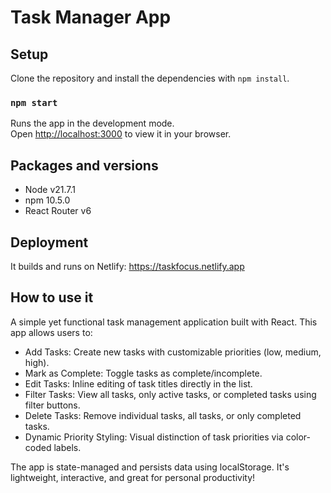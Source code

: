 # Task Manager App

## Setup

Clone the repository and install the dependencies with `npm install`.

### `npm start`

Runs the app in the development mode.\
Open [http://localhost:3000](http://localhost:3000) to view it in your browser.

## Packages and versions 
- Node v21.7.1
- npm 10.5.0
- React Router v6

## Deployment
It builds and runs on Netlify: https://taskfocus.netlify.app


## How to use it
A simple yet functional task management application built with React. This app allows users to:

- Add Tasks: Create new tasks with customizable priorities (low, medium, high).
- Mark as Complete: Toggle tasks as complete/incomplete.
- Edit Tasks: Inline editing of task titles directly in the list.
- Filter Tasks: View all tasks, only active tasks, or completed tasks using filter buttons.
- Delete Tasks: Remove individual tasks, all tasks, or only completed tasks.
- Dynamic Priority Styling: Visual distinction of task priorities via color-coded labels.

The app is state-managed and persists data using localStorage. It's lightweight, interactive, and great for personal productivity!
